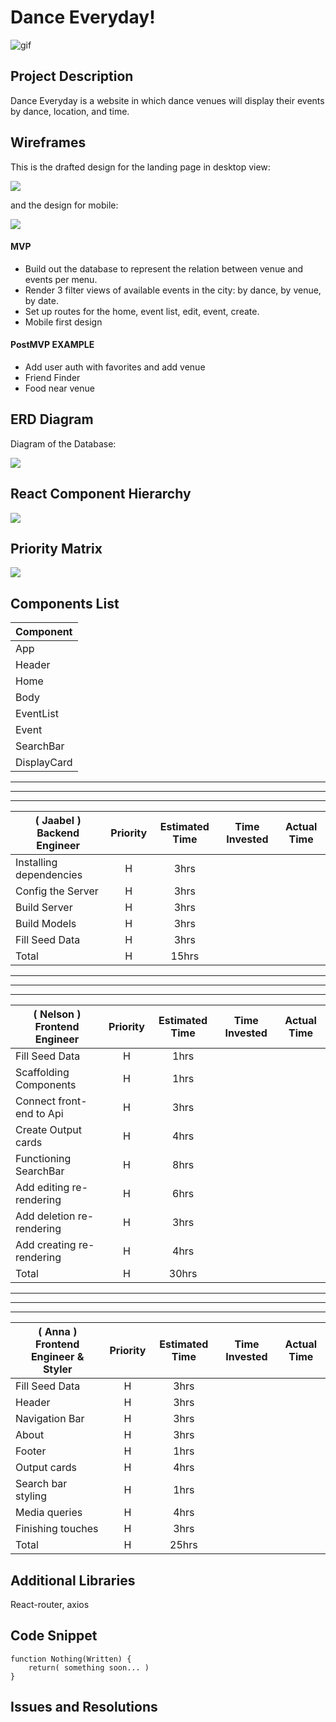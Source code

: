 # Dance Everyday!

![gif](https://media.giphy.com/media/Ymhz7H7Ye0gX3xuk59/giphy.gif)

## Project Description

Dance Everyday is a website in which dance venues will display their events by dance, location, and time.

## Wireframes

This is the drafted design for the landing page in desktop view:

![](https://i.imgur.com/x00gjfJ.png)

and the design for mobile:

![](https://i.imgur.com/BYik3If.png)

#### MVP

- Build out the database to represent the relation between venue and events per menu.
- Render 3 filter views of available events in the city: by dance, by venue, by date.
- Set up routes for the home, event list, edit, event, create.
- Mobile first design

#### PostMVP EXAMPLE

- Add user auth with favorites and add venue
- Friend Finder
- Food near venue

## ERD Diagram

Diagram of the Database:

![](https://i.imgur.com/rHMbifN.jpg)

## React Component Hierarchy

![](https://i.imgur.com/a/MtS2Gc6.png)

## Priority Matrix

![](https://i.imgur.com/Tas9IlH.jpg)

## Components List

| Component   |
| ----------- |
| App         |
| Header      |
| Home        |
| Body        |
| EventList   |
| Event       |
| SearchBar   |
| DisplayCard |

---

---

---

| ( **Jaabel** ) Backend Engineer | Priority | Estimated Time | Time Invested | Actual Time |
| ------------------------------- | :------: | :------------: | :-----------: | :---------: |
| Installing dependencies         |    H     |      3hrs      |               |             |
| Config the Server               |    H     |      3hrs      |               |             |
| Build Server                    |    H     |      3hrs      |               |             |
| Build Models                    |    H     |      3hrs      |               |             |
| Fill Seed Data                  |    H     |      3hrs      |               |             |
| Total                           |    H     |     15hrs      |               |             |

---

---

---

| ( **Nelson** ) Frontend Engineer | Priority | Estimated Time | Time Invested | Actual Time |
| -------------------------------- | :------: | :------------: | :-----------: | :---------: |
| Fill Seed Data                   |    H     |      1hrs      |               |             |
| Scaffolding Components           |    H     |      1hrs      |               |             |
| Connect front-end to Api         |    H     |      3hrs      |               |             |
| Create Output cards              |    H     |      4hrs      |               |             |
| Functioning SearchBar            |    H     |      8hrs      |               |             |
| Add editing re-rendering         |    H     |      6hrs      |               |             |
| Add deletion re-rendering        |    H     |      3hrs      |               |             |
| Add creating re-rendering        |    H     |      4hrs      |               |             |
| Total                            |    H     |     30hrs      |               |             |

---

---

---

| ( **Anna** ) Frontend Engineer & Styler | Priority | Estimated Time | Time Invested | Actual Time |
| --------------------------------------- | :------: | :------------: | :-----------: | :---------: |
| Fill Seed Data                          |    H     |      3hrs      |               |             |
| Header                                  |    H     |      3hrs      |               |             |
| Navigation Bar                          |    H     |      3hrs      |               |             |
| About                                   |    H     |      3hrs      |               |             |
| Footer                                  |    H     |      1hrs      |               |             |
| Output cards                            |    H     |      4hrs      |               |             |
| Search bar styling                      |    H     |      1hrs      |               |             |
| Media queries                           |    H     |      4hrs      |               |             |
| Finishing touches                       |    H     |      3hrs      |               |             |
| Total                                   |    H     |     25hrs      |               |             |

## Additional Libraries

React-router, axios

## Code Snippet

```
function Nothing(Written) {
	return( something soon... )
}
```

## Issues and Resolutions
